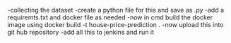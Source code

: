 -collecting the dataset 
-create a python file for this and save as .py
-add a requiremts.txt and docker file as needed
-now in cmd build the docker image using docker build -t house-price-prediction .
-now upload this into git hub repository 
-add all this to jenkins and run it
